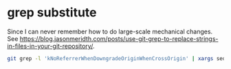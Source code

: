 # grep substitute

Since I can never remember how to do large-scale mechanical changes.
See
https://blog.jasonmeridth.com/posts/use-git-grep-to-replace-strings-in-files-in-your-git-repository/.

```sh
git grep -l 'kNoReferrerWhenDowngradeOriginWhenCrossOrigin' | xargs sed -i '' -e 's/kNoReferrerWhenDowngradeOriginWhenCrossOrigin/kStrictOriginWhenCrossOrigin/g'
```
